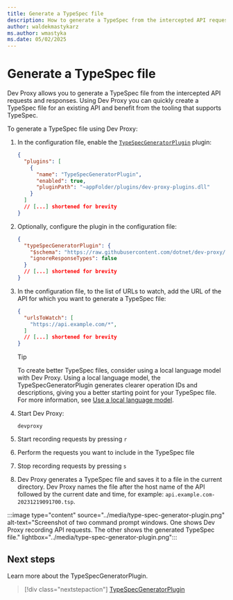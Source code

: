 ```yaml
---
title: Generate a TypeSpec file
description: How to generate a TypeSpec from the intercepted API requests and responses
author: waldekmastykarz
ms.author: wmastyka
ms.date: 05/02/2025
---
```


# Generate a TypeSpec file

Dev Proxy allows you to generate a TypeSpec file from the intercepted API requests and responses. Using Dev Proxy you can quickly create a TypeSpec file for an existing API and benefit from the tooling that supports TypeSpec.

To generate a TypeSpec file using Dev Proxy:

1. In the configuration file, enable the [`TypeSpecGeneratorPlugin`](../technical-reference/typespecgeneratorplugin.md) plugin:

    ```json
    {
      "plugins": [
        {
          "name": "TypeSpecGeneratorPlugin",
          "enabled": true,
          "pluginPath": "~appFolder/plugins/dev-proxy-plugins.dll"
        }
      ]
      // [...] shortened for brevity
    }
    ```

1. Optionally, configure the plugin in the configuration file:

    ```json
    {
      "typeSpecGeneratorPlugin": {
        "$schema": "https://raw.githubusercontent.com/dotnet/dev-proxy/main/schemas/v0.27.0/typespecgeneratorplugin.schema.json",
        "ignoreResponseTypes": false
      }
      // [...] shortened for brevity
    }
    ```

1. In the configuration file, to the list of URLs to watch, add the URL of the API for which you want to generate a TypeSpec file:

    ```json
    { 
      "urlsToWatch": [
        "https://api.example.com/*",
      ]
      // [...] shortened for brevity
    }
    ```

    > [!TIP]
    > To create better TypeSpec files, consider using a local language model with Dev Proxy. Using a local language model, the TypeSpecGeneratorPlugin generates clearer operation IDs and descriptions, giving you a better starting point for your TypeSpec file. For more information, see [Use a local language model](./use-language-model.md).

1. Start Dev Proxy:

    ```console
    devproxy
    ```

1. Start recording requests by pressing `r`
1. Perform the requests you want to include in the TypeSpec file
1. Stop recording requests by pressing `s`
1. Dev Proxy generates a TypeSpec file and saves it to a file in the current directory. Dev Proxy names the file after the host name of the API followed by the current date and time, for example: `api.example.com-20231219091700.tsp`.

:::image type="content" source="../media/type-spec-generator-plugin.png" alt-text="Screenshot of two command prompt windows. One shows Dev Proxy recording API requests. The other shows the generated TypeSpec file." lightbox="../media/type-spec-generator-plugin.png":::

## Next steps

Learn more about the TypeSpecGeneratorPlugin.

> [!div class="nextstepaction"]
> [TypeSpecGeneratorPlugin](../technical-reference/typespecgeneratorplugin.md)
